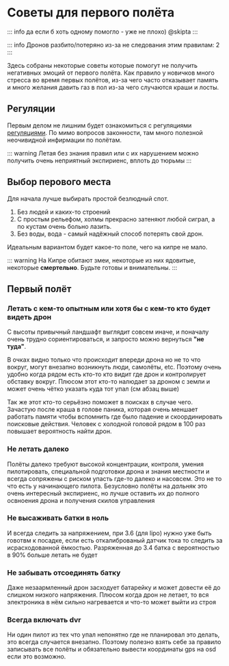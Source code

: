 # Советы для первого полёта

::: info
да если б хоть одному помогло - уже не плохо) @skipta
:::

::: info
Дронов разбито/потеряно из-за не следования этим правилам: 2
:::

Здесь собраны некоторые советы которые помогут не получить негативных эмоций от первого полёта.
Как правило у новичков много стресса во время первых полётов, из-за чего часто отказывает память и много
желания давить газ в пол из-за чего случаются краши и лосты.

## Регуляции

Первым делом не лишним будет ознакомиться с регуляциями [регуляциями](/legal). По мимо вопросов законности, 
там много полезной неочивидной инфирмации по полётам.

::: warning
Летая без знания правил или с их нарушением можно получить очень неприятный экспириенс, вплоть до тюрьмы
:::

## Выбор перового места

Для начала лучше выбирать простой безлюдный спот.

1. Без людей и каких-то строений
2. С простым рельефом, холмы прекрасно затеняют любой сиграл, а по кустам очень больно лазить.
3. Без воды, вода - самый надёжный способ потерять свой дрон.

Идеальным вариантом будет какое-то поле, чего на кипре не мало.

::: warning
На Кипре обитают змеи, некоторые из них ядовитые, некоторые **смертельно**. Будьте готовы и внимательны.
:::

## Первый полёт

### Летать с кем-то опытным или хотя бы с кем-то кто будет видеть дрон

С высоты привычный ландшафт выглядит совсем иначе, и поначалу очень трудно сориентироваться, и запросто
можно вернуться **"не туда"**.

В очках видно только что происходит впереди дрона но не то что вокруг, могут внезапно возникнуть люди, самолёты, etc.
Поэтому очень удобно когда рядом есть кто-то кто видит где дрон и контролирует обставку вокруг. Плюсом этот кто-то
налюдает за дроном с земли и может очень чётко указать куда тот упал (см абзац выше)

Так же этот кто-то серьёзно поможет в поисках в случае чего. Зачастую после краша  в голове паника, которая
очень меншает работать памяти чтобы вспомнить где было падение и скоординировать поисковые действия. Человек
с холодной головой рядом в 100 раз повышает вероятность найти дрон.

### Не летать далеко

Полёты далеко требуют высокой концентрации, контроля, умения пилотировать, специальной подготовки дрона
и знания местности и всегда сопряжены с риском упасть где-то далеко и насовсем. Это не то что есть у начинающего пилота.
Безусловно полёты на *дальняк* это очень интересный экспириенс, но лучше оставить их до полного освноения дрона и получения скилов управления

### Не высаживать батки в ноль

И всегда следить за напряжением, при 3.6 (для lipo) нужно уже быть говотвм к посадке, если есть откалиброваный датчик
тока то следить за исрасходованной ёмкостью. Разряженная до 3.4 батка с вероятностью в 90% больше летать не будет

### Не забывать отсоединять батку

Даже незаармленный дрон засходует батарейку и может довести её до слишком низкого напряжения. Плюсом когда дрон не 
летает, то вся электроника в нём сильно нагревается и что-то может выйти из строя

### Всегда включать dvr

Ни один пилот из тех что упал непонятно где не планировал это делать, это всегда случается внезапно. Поэтому полезно
взять себе за правило записывать все полёты и обязательно вывести координаты gps на osd если это возможно.

